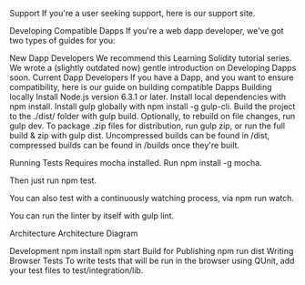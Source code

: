 Support
If you're a user seeking support, here is our support site.

Developing Compatible Dapps
If you're a web dapp developer, we've got two types of guides for you:

New Dapp Developers
We recommend this Learning Solidity tutorial series.
We wrote a (slightly outdated now) gentle introduction on Developing Dapps soon.
Current Dapp Developers
If you have a Dapp, and you want to ensure compatibility, here is our guide on building compatible Dapps
Building locally
Install Node.js version 6.3.1 or later.
Install local dependencies with npm install.
Install gulp globally with npm install -g gulp-cli.
Build the project to the ./dist/ folder with gulp build.
Optionally, to rebuild on file changes, run gulp dev.
To package .zip files for distribution, run gulp zip, or run the full build & zip with gulp dist.
Uncompressed builds can be found in /dist, compressed builds can be found in /builds once they're built.

Running Tests
Requires mocha installed. Run npm install -g mocha.

Then just run npm test.

You can also test with a continuously watching process, via npm run watch.

You can run the linter by itself with gulp lint.

Architecture
Architecture Diagram

Development
npm install
npm start
Build for Publishing
npm run dist
Writing Browser Tests
To write tests that will be run in the browser using QUnit, add your test files to test/integration/lib.
